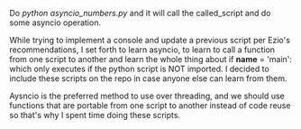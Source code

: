 Do *python asyncio_numbers.py* and it will call the called_script and do some
asyncio operation.

While trying to implement a console and update a previous script
 per Ezio's recommendations, I set forth to learn asyncio, to learn to call
a function from one script to another and learn the whole thing about
if __name__ = 'main': 
which only executes if the python script is NOT imported.  I decided to include
these scripts on the repo in case anyone else can learn from them.

Aysncio is the preferred method to use over threading, and we should use 
functions that are portable from one script to another instead of code reuse
so that's why I spent time doing these scripts.
